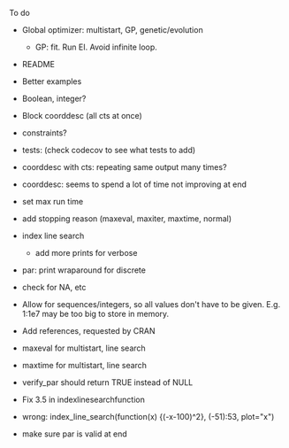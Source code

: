 To do

* Global optimizer: multistart, GP, genetic/evolution

  * GP: fit. Run EI. Avoid infinite loop.

* README

* Better examples

* Boolean, integer?

* Block coorddesc (all cts at once)

* constraints?

* tests: (check codecov to see what tests to add)

* coorddesc with cts: repeating same output many times?

* coorddesc: seems to spend a lot of time not improving at end

* set max run time

* add stopping reason (maxeval, maxiter, maxtime, normal)

* index line search

  - add more prints for verbose

* par: print wraparound for discrete

* check for NA, etc

* Allow for sequences/integers, so all values don't have to be given.
E.g. 1:1e7 may be too big to store in memory.

* Add references, requested by CRAN

* maxeval for multistart, line search

* maxtime for multistart, line search

* verify_par should return TRUE instead of NULL

* Fix 3.5 in indexlinesearchfunction

* wrong: index_line_search(function(x) {(-x-100)^2}, (-51):53, plot="x")

* make sure par is valid at end
